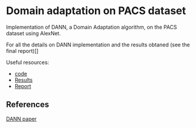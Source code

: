 # Domain adaptation on PACS dataset
Implementation of DANN, a Domain Adaptation algorithm, on the PACS dataset using AlexNet.

For all the details on DANN implementation and the results obtaned (see the final report)[]

Useful resources:
- [code](https://colab.research.google.com/drive/1nou9FJEert__u34jdXc9Yl0rGm82aBJO?usp=sharing)
- [Results](https://docs.google.com/spreadsheets/d/1-Oroil34IiCV-O24L5omij23Pd058zrdmhA7yYH2xj0/edit?usp=sharing)
- [Report]()



## References

[DANN paper](https://arxiv.org/pdf/1505.07818v4.pdf)
